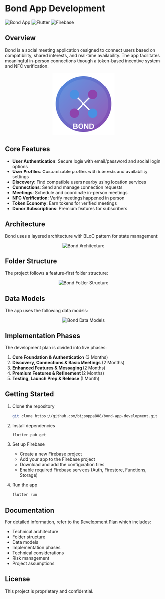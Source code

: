 # Bond App Development

![Bond App](https://img.shields.io/badge/Bond-Social%20Meeting%20App-blue?style=for-the-badge&logo=react)
![Flutter](https://img.shields.io/badge/Flutter-Latest-02569B?style=for-the-badge&logo=flutter)
![Firebase](https://img.shields.io/badge/Firebase-Enabled-FFCA28?style=for-the-badge&logo=firebase)

## Overview

Bond is a social meeting application designed to connect users based on compatibility, shared interests, and real-time availability. The app facilitates meaningful in-person connections through a token-based incentive system and NFC verification.

<div align="center">
  <img src="https://raw.githubusercontent.com/bigpoppa808/bond-app-development/main/assets/bond-app-logo.svg" alt="Bond App Logo" width="200"/>
</div>

## Core Features

- **User Authentication**: Secure login with email/password and social login options
- **User Profiles**: Customizable profiles with interests and availability settings
- **Discovery**: Find compatible users nearby using location services
- **Connections**: Send and manage connection requests
- **Meetings**: Schedule and coordinate in-person meetings
- **NFC Verification**: Verify meetings happened in person
- **Token Economy**: Earn tokens for verified meetings
- **Donor Subscriptions**: Premium features for subscribers

## Architecture

Bond uses a layered architecture with BLoC pattern for state management:

<div align="center">
  <img src="https://mermaid.ink/svg/pako:eNp1ksFuwjAMhl_F8qkgwQvsQKUNaRNDGmxj2g6-pMYNURunyxJQx949KYWxwXpK_H_-bMc5QmYkQgSvtdHUCHnRZJlWJFwjqVJKGFpJZWwpSgfPUhfCOKGVXLdCNZIcvGhTbmCXy3XlBFe0Fq5Vb9KQg_vhHmFX6lJIB4_S5Nt_lXPwIk2-6_kO7rvQwQmRLvdEDh6kKfYXqvkfqtQVkYM3qYtjz3fwJE2xv1DNf1ClrogcvEtTHHq-g2dpikPPd_AiTXHs-Q5epSn2Pd_BmzTFoec7-JCm2PV8B5_SFLue7-BLmmLb8x18S1Nser6DH2mKTc938CtNsen5Dn6lKdY938GfNMW65zv4l6ZY9XwHf9IUq57vYNWGZdgFRFBQRWkDEVZMU9pCNIcYYjTMUMoUxFBTw5jCCKJJO8QIYsYZNZRkEK1oYWnLKJtBtKCWUbqEKGvnUVZDlHOeQMSNNpQbzFOIeNnFTfEPGMgKWQ" alt="Bond Architecture" width="600"/>
</div>

## Folder Structure

The project follows a feature-first folder structure:

<div align="center">
  <img src="https://mermaid.ink/svg/pako:eNqNksFuwjAMhl_F8qkgwQvsQKUNaRNDGmxj2g6-pMYNURunyxJQx949KYWxwXpK_H_-bMc5QmYkQgSvtdHUCHnRZJlWJFwjqVJKGFpJZWwpSgfPUhfCOKGVXLdCNZIcvGhTbmCXy3XlBFe0Fq5Vb9KQg_vhHmFX6lJIB4_S5Nt_lXPwIk2-6_kO7rvQwQmRLvdEDh6kKfYXqvkfqtQVkYM3qYtjz3fwJE2xv1DNf1ClrogcvEtTHHq-g2dpikPPd_AiTXHs-Q5epSn2Pd_BmzTFoec7-JCm2PV8B5_SFLue7-BLmmLb8x18S1Nser6DH2mKTc938CtNsen5Dn6lKdY938GfNMW65zv4l6ZY9XwHf9IUq57vYNWGZdgFRFBQRWkDEVZMU9pCNIcYYjTMUMoUxFBTw5jCCKJJO8QIYsYZNZRkEK1oYWnLKJtBtKCWUbqEKGvnUVZDlHOeQMSNNpQbzFOIeNnFTfEPGMgKWQ" alt="Bond Folder Structure" width="600"/>
</div>

## Data Models

The app uses the following data models:

<div align="center">
  <img src="https://mermaid.ink/svg/pako:eNqtVMFuwjAM_RUrp4IEX7ADlTakTQxpsI1pO_iSGjdEbZwuS0Ad_z5TYGxIE5p2Svz8_Gw7zgkyIxEieK2NpkbIiybLtCLhGkmVUsLQSipjS1E6eJa6EMYJreS6FaqR5OBFm3IDu1yuKye4orVwrXqThhy8DPcIu1KXQjp4lCbf_qucgxdp8l3Pd_DQhQ5OiHS5J3LwIE2xv1DN_1ClrogcvEldHHu-gydpiv2Fav6DKnVF5OBd6uLQ8x08S1Mcer6DF2mKY8938CpNse_5Dt6kKQ4938GHNMWu5zv4lKbY9XwHX9IU257v4FuaYtPzHfxIU2x6voNfaYpNz3fwK02x7vkO_qQp1j3fwb80xarnO_iTplj1fAerNizDLiCCgipKG4iwYprSFqI5xBCjYYZSpiCGmhrGFEYQTdohRhAzzqihJINoRQtLW0bZDKIFtYzSJURZO4-yGqKc8wQibrSh3GCeQsTLLm6KfwBWMQpZ" alt="Bond Data Models" width="700"/>
</div>

## Implementation Phases

The development plan is divided into five phases:

1. **Core Foundation & Authentication** (3 Months)
2. **Discovery, Connections & Basic Meetings** (2 Months)
3. **Enhanced Features & Messaging** (2 Months)
4. **Premium Features & Refinement** (2 Months)
5. **Testing, Launch Prep & Release** (1 Month)

## Getting Started

1. Clone the repository
   ```bash
   git clone https://github.com/bigpoppa808/bond-app-development.git
   ```

2. Install dependencies
   ```bash
   flutter pub get
   ```

3. Set up Firebase
   - Create a new Firebase project
   - Add your app to the Firebase project
   - Download and add the configuration files
   - Enable required Firebase services (Auth, Firestore, Functions, Storage)

4. Run the app
   ```bash
   flutter run
   ```

## Documentation

For detailed information, refer to the [Development Plan](development_plan.md) which includes:

- Technical architecture
- Folder structure
- Data models
- Implementation phases
- Technical considerations
- Risk management
- Project assumptions

## License

This project is proprietary and confidential.
